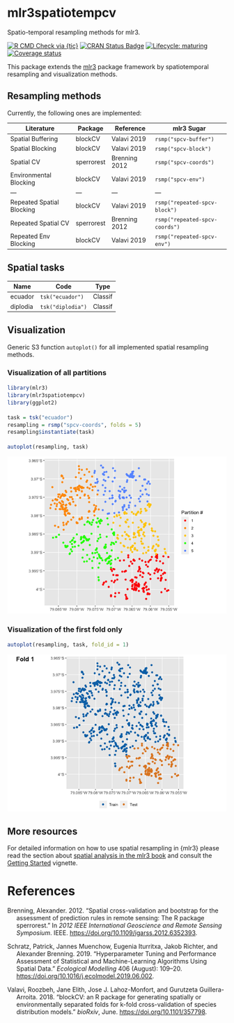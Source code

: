 
# mlr3spatiotempcv

Spatio-temporal resampling methods for mlr3.

<!-- badges: start -->

[![R CMD Check via
{tic}](https://img.shields.io/github/workflow/status/mlr-org/mlr3spatiotempcv/R%20CMD%20Check%20via%20%7Btic%7D?logo=github&label=R%20CMD%20Check%20via%20%7Btic%7D&style=flat-square)](https://github.com/mlr-org/mlr3spatiotempcv/actions)
[![CRAN Status
Badge](https://www.r-pkg.org/badges/version-ago/mlr3spatiotempcv)](https://cran.r-project.org/package=mlr3spatiotempcv)
[![Lifecycle:
maturing](https://img.shields.io/badge/lifecycle-maturing-blue.svg)](https://www.tidyverse.org/lifecycle/#maturing)
[![Coverage
status](https://codecov.io/gh/mlr-org/mlr3spatiotempcv/branch/master/graph/badge.svg)](https://codecov.io/github/mlr-org/mlr3spatiotempcv?branch=master)
<!-- badges: end -->

This package extends the [mlr3](https://github.com/mlr-org/mlr3) package
framework by spatiotemporal resampling and visualization methods.

## Resampling methods

Currently, the following ones are implemented:

| Literature                | Package    | Reference     | mlr3 Sugar                     |
| ------------------------- | ---------- | ------------- | ------------------------------ |
| Spatial Buffering         | blockCV    | Valavi 2019   | `rsmp("spcv-buffer")`          |
| Spatial Blocking          | blockCV    | Valavi 2019   | `rsmp("spcv-block")`           |
| Spatial CV                | sperrorest | Brenning 2012 | `rsmp("spcv-coords")`          |
| Environmental Blocking    | blockCV    | Valavi 2019   | `rsmp("spcv-env")`             |
| —                         | —          | —             | —                              |
| Repeated Spatial Blocking | blockCV    | Valavi 2019   | `rsmp("repeated-spcv-block")`  |
| Repeated Spatial CV       | sperrorest | Brenning 2012 | `rsmp("repeated-spcv-coords")` |
| Repeated Env Blocking     | blockCV    | Valavi 2019   | `rsmp("repeated-spcv-env")`    |

## Spatial tasks

| Name     | Code              | Type    |
| -------- | ----------------- | ------- |
| ecuador  | `tsk("ecuador")`  | Classif |
| diplodia | `tsk("diplodia")` | Classif |

## Visualization

Generic S3 function `autoplot()` for all implemented spatial resampling
methods.

### Visualization of all partitions

``` r
library(mlr3)
library(mlr3spatiotempcv)
library(ggplot2)

task = tsk("ecuador")
resampling = rsmp("spcv-coords", folds = 5)
resampling$instantiate(task)

autoplot(resampling, task)
```

![](man/figures/README-spcv-coords-all-partitions-1.png)<!-- -->

### Visualization of the first fold only

``` r
autoplot(resampling, task, fold_id = 1)
```

![](man/figures/README-spcv-coords-fold-1.png)<!-- -->

## More resources

For detailed information on how to use spatial resampling in {mlr3}
please read the section about [spatial analysis in the mlr3
book](https://mlr3book.mlr-org.com/spatial.html) and consult the
[Getting
Started](https://mlr3spatiotempcv.mlr-org.com/articles/mlr3spatiotempcv.html)
vignette.

# References

<div id="refs" class="references hanging-indent">

<div id="ref-brenning2012">

Brenning, Alexander. 2012. “Spatial cross-validation and bootstrap for
the assessment of prediction rules in remote sensing: The R package
sperrorest.” In *2012 IEEE International Geoscience and Remote Sensing
Symposium*. IEEE. <https://doi.org/10.1109/igarss.2012.6352393>.

</div>

<div id="ref-schratz2019">

Schratz, Patrick, Jannes Muenchow, Eugenia Iturritxa, Jakob Richter, and
Alexander Brenning. 2019. “Hyperparameter Tuning and Performance
Assessment of Statistical and Machine-Learning Algorithms Using Spatial
Data.” *Ecological Modelling* 406 (August): 109–20.
<https://doi.org/10.1016/j.ecolmodel.2019.06.002>.

</div>

<div id="ref-valavi2018">

Valavi, Roozbeh, Jane Elith, Jose J. Lahoz-Monfort, and Gurutzeta
Guillera-Arroita. 2018. “blockCV: an R package for generating spatially
or environmentally separated folds for k-fold cross-validation of
species distribution models.” *bioRxiv*, June.
<https://doi.org/10.1101/357798>.

</div>

</div>
